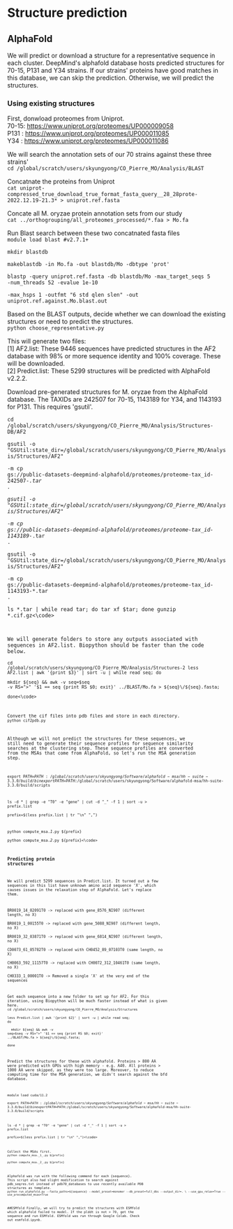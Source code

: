 # Structure prediction

## AlphaFold
We will predict or download a structure for a representative sequence in each cluster. DeepMind's alphafold database hosts predicted structures for 70-15, P131 and Y34 strains. If our strains' proteins have good matches in this database, we can skip the prediction. Otherwise, we will predict the structures.  

### Using existing structures  

First, donwload proteomes from Uniprot.  
70-15: https://www.uniprot.org/proteomes/UP000009058  
P131 : https://www.uniprot.org/proteomes/UP000011085  
Y34  : https://www.uniprot.org/proteomes/UP000011086  

We will search the annotation sets of our 70 strains against these three strains'  
`cd /global/scratch/users/skyungyong/CO_Pierre_MO/Analysis/BLAST`  

Concatnate the proteins from Uniprot  
`cat uniprot-compressed_true_download_true_format_fasta_query__28_28prote-2022.12.19-21.3* > uniprot.ref.fasta`  

Concate all M. oryzae protein annotation sets from our study  
`cat ../orthogrouping/all_proteomes_processed/*.faa > Mo.fa`  

Run Blast search between these two concatnated fasta files  
<code>module load blast #v2.7.1+   
mkdir blastdb  
makeblastdb -in Mo.fa -out blastdb/Mo -dbtype 'prot'  
blastp -query uniprot.ref.fasta -db blastdb/Mo -max_target_seqs 5 -num_threads 52 -evalue 1e-10  
       -max_hsps 1 -outfmt "6 std qlen slen" -out uniprot.ref.against.Mo.blast.out</code>

Based on the BLAST outputs, decide whether we can download the existing structures or need to predict the structures.  
`python choose_representative.py`       

This will generate two files:  
[1] AF2.list: These 9446 sequences have predicted structures in the AF2 database with 98% or more sequence identity and 100% coverage. These will be downloaded.  
[2] Predict.list: These 5299 structures will be predicted with AlphaFold v2.2.2.  

Download pre-generated structures for M. oryzae from the AlphaFold database. The TAXIDs are 242507 for 70-15, 1143189 for Y34, and 1143193 for P131. This requires 'gsutil'.

<code>cd /global/scratch/users/skyungyong/CO_Pierre_MO/Analysis/Structures-DB/AF2  
gsutil -o "GSUtil:state_dir=/global/scratch/users/skyungyong/CO_Pierre_MO/Analysis/Structures/AF2" \
       -m cp gs://public-datasets-deepmind-alphafold/proteomes/proteome-tax_id-242507-*.tar .  
gsutil -o "GSUtil:state_dir=/global/scratch/users/skyungyong/CO_Pierre_MO/Analysis/Structures/AF2" \
       -m cp gs://public-datasets-deepmind-alphafold/proteomes/proteome-tax_id-1143189-*.tar .  
gsutil -o "GSUtil:state_dir=/global/scratch/users/skyungyong/CO_Pierre_MO/Analysis/Structures/AF2" \
       -m cp gs://public-datasets-deepmind-alphafold/proteomes/proteome-tax_id-1143193-*.tar .  
ls *.tar | while read tar; do tar xf $tar; done
gunzip *.cif.gz<\code>


We will generate folders to store any outputs associated with sequences in AF2.list. Biopython should be faster than the code below.  
<code>cd /global/scratch/users/skyungyong/CO_Pierre_MO/Analysis/Structures-2
less AF2.list | awk '{print $3}' | sort -u | while read seq; do \
     mkdir ${seq} && awk -v seq=$seq -v RS=">" '$1 == seq {print RS $0; exit}' ../BLAST/Mo.fa > ${seq}\/${seq}\.fasta; \
done<\code>

Convert the cif files into pdb files and store in each directory.
`python cif2pdb.py`

Although we will not predict the structures for these sequences, we still need to generate their sequence profiles for sequence similarity searches at the clustering step. These sequence profiles are converted from the MSAs that come from AlphaFold, so let's run the MSA generation step. 
       
<code>export PATH=$PATH:/global/scratch/users/skyungyong/Software/alphafold-msa/hh-suite-3.3.0/build/bin
export PATH=$PATH:/global/scratch/users/skyungyong/Software/alphafold-msa/hh-suite-3.3.0/build/scripts

ls -d * | grep -e "T0" -e "gene" | cut -d "_" -f 1 | sort -u > prefix.list  
prefix=$(less prefix.list | tr "\n" ",")  

python compute_msa._1_.py ${prefix}    
python compute_msa._2_.py ${prefix}<\code>
       
### Predicting protein structures  

We will predict 5299 sequences in Predict.list. It turned out a few sequences in this list have unknown amino acid sequence 'X', which causes issues in the relaxation step of AlphaFold. Let's replace them. 
       
BR0019_14_02091T0  -> replaced with gene_8576_NI907 (different length, no X)  
BR0019_1_00155T0   -> replaced with gene_5088_NI907 (different length, no X)  
BR0019_32_03871T0  -> replaced with gene_6814_NI907 (different length, no X)  
CD0073_61_05782T0  -> replaced with CH0452_89_07103T0 (same length, no X)  
CH0063_592_11157T0 -> replaced with CH0072_312_10461T0 (same length, no X)  
CH0333_1_00001T0   -> Removed a single 'X' at the very end of the sequences  
       
Get each sequence into a new folder to set up for AF2. For this iteration, using Biopython will be much faster instead of what is given here.
`cd /global/scratch/users/skyungyong/CO_Pierre_MO/Analysis/Structures`  
<code>less Predict.list | awk '{print $2}' | sort -u | while read seq; do \
&emsp;&emsp;mkdir ${seq} && awk -v seq=$seq -v RS=">" '$1 == seq {print RS $0; exit}' ../BLAST/Mo.fa > ${seq}\/${seq}\.fasta; \
done</code>  

Predict the structures for these with alphafold. Proteins > 800 AA were predicted with GPUs with high memory - e.g. A40. All proteins > 1000 AA were skipped, as they were too large. Moreover, to reduce computing time for the MSA generation, we didn't search against the bfd database.   

<code>module load cuda/11.2    
export PATH=$PATH:/global/scratch/users/skyungyong/Software/alphafold-msa/hh-suite-3.3.0/build/bin  
export PATH=$PATH:/global/scratch/users/skyungyong/Software/alphafold-msa/hh-suite-3.3.0/build/scripts  

ls -d * | grep -e "T0" -e "gene" | cut -d "_" -f 1 | sort -u > prefix.list    
prefix=$(less prefix.list | tr "\n" ",")<\code>

Collect the MSAs first. 
`python compute_msa._1_.py ${prefix}`  
`python compute_msa._2_.py ${prefix}`

Alphafold was run with the following commend for each {sequence}. This script also had slight modification to search against pdb_seqres.txt instead of pdb70_databases to use recently available PDB structures as template.
`python run_alphafold.py --fasta_paths=${sequence} --model_preset=monomer --db_preset=full_dbs --output_dir=. \
                        --use_gpu_relax=True --use_precomputed_msas=True`  



##ESMfold 
Finally, we will try to predict the structures with ESMfold which alphafold failed to model. If the plddt is not > 70, get the sequence and run ESMfold. ESMfold was run through Google Colab. Check out esmfold.ipynb. 
      
